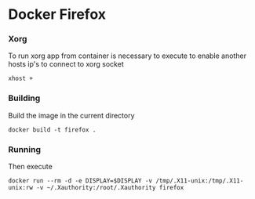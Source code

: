 # Docker Firefox

### Xorg

To run xorg app from container  is necessary to execute to enable another hosts ip's to connect to xorg socket

```xhost +```

### Building

Build the image in the current directory

```docker build -t firefox .```

### Running

Then execute

```docker run --rm -d -e DISPLAY=$DISPLAY -v /tmp/.X11-unix:/tmp/.X11-unix:rw -v ~/.Xauthority:/root/.Xauthority firefox```
